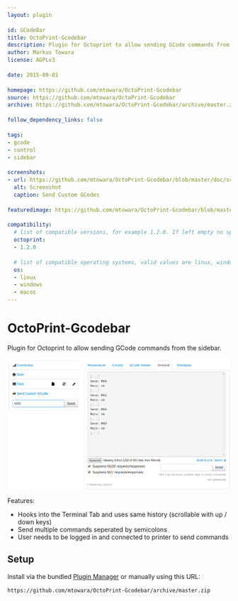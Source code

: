 ```yaml
---
layout: plugin

id: GCodeBar
title: OctoPrint-Gcodebar
description: Plugin for Octoprint to allow sending GCode commands from the control tab
author: Markus Towara
license: AGPLv3

date: 2015-09-01

homepage: https://github.com/mtowara/OctoPrint-Gcodebar
source: https://github.com/mtowara/OctoPrint-Gcodebar
archive: https://github.com/mtowara/OctoPrint-Gcodebar/archive/master.zip

follow_dependency_links: false

tags:
- gcode
- control
- sidebar

screenshots:
- url: https://github.com/mtowara/OctoPrint-Gcodebar/blob/master/doc/screen.png
  alt: Screenshot
  caption: Send Custom GCodes

featuredimage: https://github.com/mtowara/OctoPrint-Gcodebar/blob/master/doc/screen.png

compatibility:
  # list of compatible versions, for example 1.2.0. If left empty no specific version requirement will be assumed
  octoprint:
  - 1.2.0

  # list of compatible operating systems, valid values are linux, windows, macos, leaving empty defaults to all
  os:
  - linux
  - windows
  - macos
---
```


# OctoPrint-Gcodebar

Plugin for Octoprint to allow sending GCode commands from the sidebar.

![Screenshot](/doc/screen.png)

Features:
- Hooks into the Terminal Tab and uses same history (scrollable with up / down keys)
- Send multiple commands seperated by semicolons
- User needs to be logged in and connected to printer to send commands

## Setup

Install via the bundled [Plugin Manager](https://github.com/foosel/OctoPrint/wiki/Plugin:-Plugin-Manager)
or manually using this URL:

    https://github.com/mtowara/OctoPrint-Gcodebar/archive/master.zip
